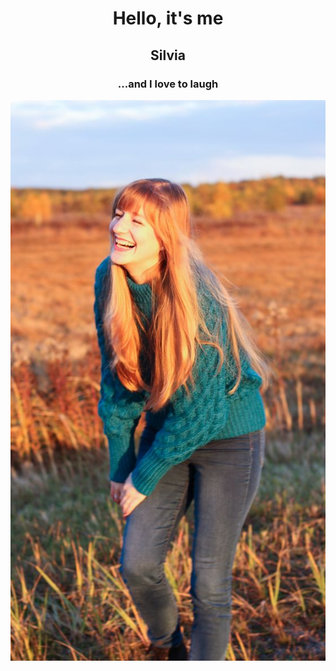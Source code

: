 <center> <h1>Hello, it's me</h1> </center>

<center> <h2>Silvia</h2> </center>

<center> <h3>...and I love to laugh </h3> </center>

![Silvia](Silvia.jpg)
